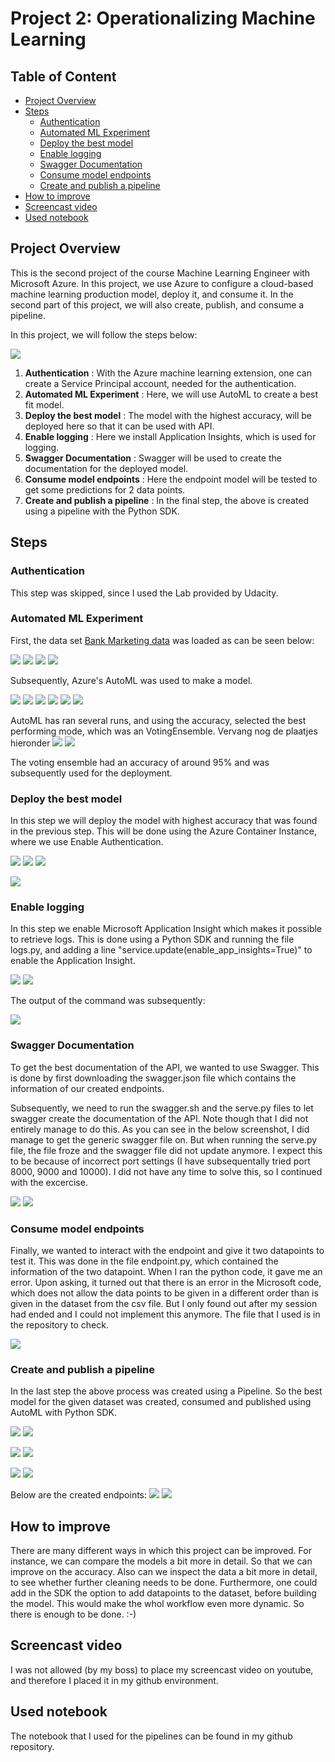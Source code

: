 # Project 2: Operationalizing Machine Learning

## Table of Content
* [Project Overview](#project-overview)
* [Steps](#architectural-diagram)
    * [Authentication](#authentication)
    * [Automated ML Experiment](#automated-ml-experiment)
    * [Deploy the best model](#deploy-the-best-model)
    * [Enable logging](#enable-logging)
    * [Swagger Documentation](#swagger-documentation)
    * [Consume model endpoints](#consume-model-endpoints)
    * [Create and publish a pipeline](#create-and-publish-a-pipeline)
* [How to improve](#how-to-improve)
* [Screencast video](#screencast-video)
* [Used notebook](#used-notebook)

## Project Overview
This is the second project of the course Machine Learning Engineer with Microsoft Azure. In this project, we use Azure to configure a cloud-based machine learning production model, deploy it, and consume it. In the second part of this project, we will also create, publish, and consume a pipeline.

In this project, we will follow the steps below:

![](steps.png)

1. **Authentication** : With the Azure machine learning extension, one can create a Service Principal account, needed for the authentication.
2. **Automated ML Experiment** : Here, we will use AutoML to create a best fit model.
3. **Deploy the best model** : The model with the highest accuracy, will be deployed here so that it can be used with API.
4. **Enable logging** : Here we install Application Insights, which is used for logging.
5. **Swagger Documentation** : Swagger will be used to create the documentation for the deployed model.
6. **Consume model endpoints** : Here the endpoint model will be tested to get some predictions for 2 data points.
7. **Create and publish a pipeline** : In the final step, the above is created using a pipeline with the Python SDK.

## Steps

### Authentication
This step was skipped, since I used the Lab provided by Udacity.

### Automated ML Experiment
First, the data set [Bank Marketing data](https://automlsamplenotebookdata.blob.core.windows.net/automl-sample-notebook-data/bankmarketing_train.csv) was loaded as can be seen below:

![](Assign2/dataset1.GIF)
![](Assign2/dataset2.GIF)
![](Assign2/dataset3-profile.GIF)
![](Assign2/dataset4-registereddataset.GIF)

Subsequently, Azure's AutoML was used to make a model. 

![](Assign2/automl1.GIF)
![](Assign2/automl2.GIF)
![](Assign2/automl3.GIF)
![](Assign2/automl4.GIF)
![](Assign2/automl5.GIF)
![](Assign2/automl6.GIF)


AutoML has ran several runs, and using the accuracy, selected the best performing mode, which was an VotingEnsemble.
Vervang nog de plaatjes hieronder
![](sample_screenshots/automl3.GIF)
![](sample_screenshots/automl4.GIF)

The voting ensemble had an accuracy of around 95% and was subsequently used for the deployment. 

### Deploy the best model
In this step we will deploy the model with highest accuracy that was found in the previous step. This will be done using the Azure Container Instance, where we use Enable Authentication.

![](Assign2/deploy1.GIF)
![](Assign2/deploy2.GIF)
![](Assign2/deploy3.GIF)

![](Assign2/endpoint.GIF)

### Enable logging
In this step we enable Microsoft Application Insight which makes it possible to retrieve logs. This is done using a Python SDK and running the file logs.py, and adding a line "service.update(enable_app_insights=True)" to enable the Application Insight.

![](Assign2/deploy4-withoutAI.GIF)
![](Assign2/deploy5-withAI.GIF)

The output of the command was subsequently:

![](Assign2/logs1.GIF)

### Swagger Documentation
To get the best documentation of the API, we wanted to use Swagger. This is done by first downloading the swagger.json file which contains the information of our created endpoints. 

Subsequently, we need to run the swagger.sh and the serve.py files to let swagger create the documentation of the API. Note though that I did not entirely manage to do this. As you can see in the below screenshot, I did manage to get the generic swagger file on. But when running the serve.py file, the file froze and the swagger file did not update anymore. I expect this to be because of incorrect port settings (I have subsequentally tried port 8000, 9000 and 10000). I did not have any time to solve this, so I continued with the excercise.

![](Assign2/logs1.GIF)
![](Assign2/logs2.GIF)


### Consume model endpoints

Finally, we wanted to interact with the endpoint and give it two datapoints to test it. This was done in the file endpoint.py, which contained the information of the two datapoint. When I ran the python code, it gave me an error. Upon asking, it turned out that there is an error in the Microsoft code, which does not allow the data points to be given in a different order than is given in the dataset from the csv file. But I only found out after  my session had ended and I could not implement this anymore. The file that I used is in the repository to check.

![](sample_screenshots/endpoint.GIF)

### Create and publish a pipeline
In the last step the above process was created using a Pipeline. So the best model for the given dataset was created, consumed and published using AutoML with Python SDK.


![](sample_screenshots/PipelineSDK1.GIF)
![](sample_screenshots/PipelineSDK2.GIF)

![](sample_screenshots/PipelineStudio3.GIF)
![](sample_screenshots/PipelineStudio2.GIF)

![](sample_screenshots/PublishedPipeline.GIF)
![](sample_screenshots/PublishedPipeline2.GIF)

Below are the created endpoints:
![](sample_screenshots/PipelineEndpoint.GIF)
![](sample_screenshots/PipelineEndpoint2.GIF)


## How to improve    

There are many different ways in which this project can be improved. For instance, we can compare the models a bit more in detail. So that we can improve on the accuracy. Also can we inspect the data a bit more in detail, to see whether further cleaning needs to be done. Furthermore, one could add in the SDK the option to add datapoints to the dataset, before building the model. This would make the whol workflow even more dynamic. So there is enough to be done. :-)

## Screencast video

I was not allowed (by my boss) to place my screencast video on youtube, and therefore I placed it in my github environment.


## Used notebook  

The notebook that I used for the pipelines can be found in my github repository.

